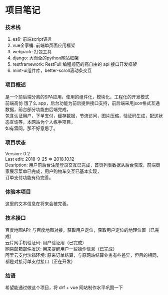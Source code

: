 # 项目笔记


### 技术栈
  1. es6: 前端script语言
  2. vue全家桶: 前端单页面应用框架
  3. webpack: 打包工具
  4. django: 大而全的python网站框架
  5. restframework: RestFull 编程规范的高自由的 api 接口开发框架  
  6. mint-ui组件库，better-scroll滚动条交互

### 项目概述
  是一个前后端分离的SPA应用，使用的组件化，模块化，工程化的开发模式  
  前端高仿 饿了么 app，后台功能为前后提供接口支持，前后端采用json格式互通数据，前台部分功能由后端完成，  
  包含认证用户，下单支付，缓存数据，节流访问，图片压缩，验证码生成，配送状态查询等，本网站为个人练手项目，  
  如有雷同，那不好意思了。  

### 项目状态
  Version: 0.2  
  Last edit: 2018-9-25 => 2018.10.12  
  Desription: 用户前后台注册登录交互已完成，首页列表数据从后台获取，前端商家展示菜单已完成，用户购物车交互已基本实现，  
  订单支付功能有待完善。
  
### 体验本项目
  这里的文本信息在将来会被完善。  
  
### 技术接口
  百度地图API: 与百度地图对接，获取用户定位，获取用户定位的地理位置（已完成）  
  云片网手机验证码: 用户验证用（已完成）  
  网易邮箱邮件发送: 用来提醒用户一些操作信息（已完成）  
  阿里云支付沙箱环境: 原来订单结算，与原网站结算业务有些差异，但目的相同，都是对接订单支付接口（正在开发）  

### 结语
  希望能通过做这个项目，将 drf + vue 网站制作水平巩固一下
